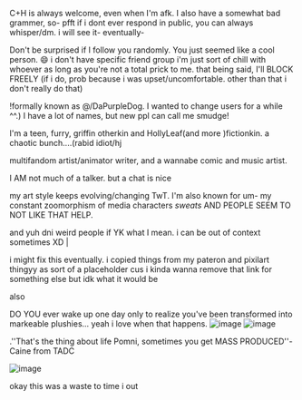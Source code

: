 C+H is always welcome, even when I'm afk.
I also have a somewhat bad grammer, so- pfft
if i dont ever respond in public, you can always whisper/dm. i will see it- eventually-

Don't be surprised if I follow you randomly. You just seemed like a cool person. 😄 i don't have specific friend group i'm just sort of chill with whoever as long as you're not a total prick to me. that being said, I'll BLOCK FREELY (if i do, prob because i was upset/uncomfortable. other than that i don't really do that)

!formally known as @/DaPurpleDog. I wanted to change users for a while ^^.) I have a lot of names, but new ppl can call me smudge! 

I'm a teen, furry, griffin otherkin and HollyLeaf(and more )fictionkin. a chaotic bunch....(rabid idiot/hj

multifandom artist/animator writer, and a wannabe comic and music artist. 

I AM not much of a talker. but a chat is nice

my art style keeps evolving/changing TwT. I'm also known for um- my constant zoomorphism of media characters *sweats* AND PEOPLE SEEM TO NOT LIKE THAT HELP. 

and yuh dni weird people if YK what I mean. i can be out of context sometimes XD |

i might fix this eventually. i copied things from
my pateron and pixilart thingyy as sort of a placeholder 
cus i kinda wanna remove 
that link for something else but idk what 
it would be 



also



DO YOU
 ever wake up one day only to realize you've been transformed into markeable plushies...
 yeah i love when that happens.
 ![image](https://github.com/user-attachments/assets/b1271ae5-5584-49e2-b641-8a5e0fc5ef7f)
 ![image](https://github.com/user-attachments/assets/dfe3dc05-7c93-4dff-9c81-64d544b47972)

.''That's the thing about life Pomni, sometimes you get MASS PRODUCED''-Caine from TADC 



![image](https://github.com/user-attachments/assets/318ee1a9-6bd6-499d-b5b7-ff939ced2301)

okay this was a waste to time i out

